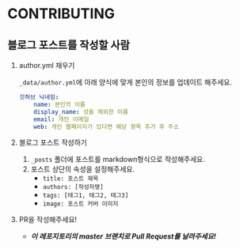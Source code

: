 # CONTRIBUTING

## 블로그 포스트를 작성할 사람

1. author.yml 채우기

    `_data/author.yml`에 아래 양식에 맞게 본인의 정보를 업데이트 해주세요.

    ```yaml
    깃허브 닉네임:
        name: 본인의 이름
        display_name: 성을 제외한 이름
        email: 개인 이메일
        web: 개인 웹페이지가 있다면 해당 항목 추가 후 주소
    ```

1. 블로그 포스트 작성하기
    1. `_posts` 폴더에 포스트를 markdown형식으로 작성해주세요.
    1. 포스트 상단의 속성을 설정해주세요.
        * `title: 포스트 제목`
        * `authors: [작성자명]`
        * `tags: [태그1, 태그2, 태그3]`
        * `image: 포스트 커버 이미지`
1. PR을 작성해주세요!
    * ***이 레포지토리의 master 브랜치로 Pull Request를 날려주세요!***
